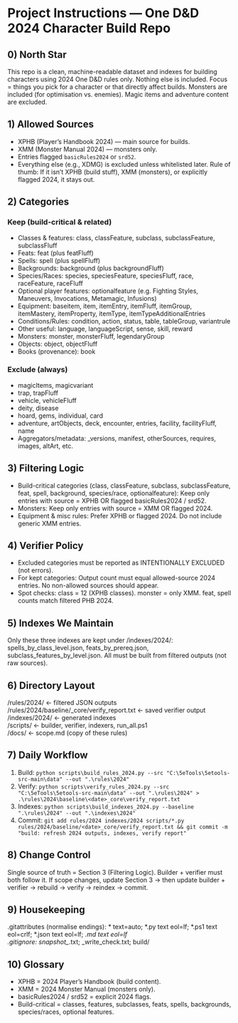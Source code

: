 ﻿# Project Instructions — One D&D 2024 Character Build Repo

## 0) North Star
This repo is a clean, machine-readable dataset and indexes for building characters using 2024 One D&D rules only. Nothing else is included. Focus = things you pick for a character or that directly affect builds. Monsters are included (for optimisation vs. enemies). Magic items and adventure content are excluded.

## 1) Allowed Sources
- XPHB (Player’s Handbook 2024) — main source for builds.
- XMM (Monster Manual 2024) — monsters only.
- Entries flagged `basicRules2024` or `srd52`.
- Everything else (e.g., XDMG) is excluded unless whitelisted later.
Rule of thumb: If it isn’t XPHB (build stuff), XMM (monsters), or explicitly flagged 2024, it stays out.

## 2) Categories
### Keep (build-critical & related)
- Classes & features: class, classFeature, subclass, subclassFeature, subclassFluff
- Feats: feat (plus featFluff)
- Spells: spell (plus spellFluff)
- Backgrounds: background (plus backgroundFluff)
- Species/Races: species, speciesFeature, speciesFluff, race, raceFeature, raceFluff
- Optional player features: optionalfeature (e.g. Fighting Styles, Maneuvers, Invocations, Metamagic, Infusions)
- Equipment: baseitem, item, itemEntry, itemFluff, itemGroup, itemMastery, itemProperty, itemType, itemTypeAdditionalEntries
- Conditions/Rules: condition, action, status, table, tableGroup, variantrule
- Other useful: language, languageScript, sense, skill, reward
- Monsters: monster, monsterFluff, legendaryGroup
- Objects: object, objectFluff
- Books (provenance): book
### Exclude (always)
- magicItems, magicvariant
- trap, trapFluff
- vehicle, vehicleFluff
- deity, disease
- hoard, gems, individual, card
- adventure, artObjects, deck, encounter, entries, facility, facilityFluff, name
- Aggregators/metadata: _versions, manifest, otherSources, requires, images, altArt, etc.

## 3) Filtering Logic
- Build-critical categories (class, classFeature, subclass, subclassFeature, feat, spell, background, species/race, optionalfeature): Keep only entries with source = XPHB OR flagged basicRules2024 / srd52.
- Monsters: Keep only entries with source = XMM OR flagged 2024.
- Equipment & misc rules: Prefer XPHB or flagged 2024. Do not include generic XMM entries.

## 4) Verifier Policy
- Excluded categories must be reported as INTENTIONALLY EXCLUDED (not errors).
- For kept categories: Output count must equal allowed-source 2024 entries. No non-allowed sources should appear.
- Spot checks: class = 12 (XPHB classes). monster = only XMM. feat, spell counts match filtered PHB 2024.

## 5) Indexes We Maintain
Only these three indexes are kept under /indexes/2024/: spells_by_class_level.json, feats_by_prereq.json, subclass_features_by_level.json. All must be built from filtered outputs (not raw sources).

## 6) Directory Layout
/rules/2024/ ← filtered JSON outputs  
/rules/2024/baseline/<date>_core/verify_report.txt ← saved verifier output  
/indexes/2024/ ← generated indexes  
/scripts/ ← builder, verifier, indexers, run_all.ps1  
/docs/ ← scope.md (copy of these rules)

## 7) Daily Workflow
1) Build: `python scripts\build_rules_2024.py --src "C:\5eTools\5etools-src-main\data" --out ".\rules\2024"`  
2) Verify: `python scripts\verify_rules_2024.py --src "C:\5eTools\5etools-src-main\data" --out ".\rules\2024" > .\rules\2024\baseline\<date>_core\verify_report.txt`  
3) Indexes: `python scripts\build_indexes_2024.py --baseline ".\rules\2024" --out ".\indexes\2024"`  
4) Commit: `git add rules/2024 indexes/2024 scripts/*.py rules/2024/baseline/<date>_core/verify_report.txt && git commit -m "build: refresh 2024 outputs, indexes, verify report"`

## 8) Change Control
Single source of truth = Section 3 (Filtering Logic). Builder + verifier must both follow it. If scope changes, update Section 3 → then update builder + verifier → rebuild → verify → reindex → commit.

## 9) Housekeeping
.gitattributes (normalise endings): * text=auto; *.py text eol=lf; *.ps1 text eol=crlf; *.json text eol=lf; *.md text eol=lf  
.gitignore: snapshot_*.txt; _write_check.txt; build/

## 10) Glossary
- XPHB = 2024 Player’s Handbook (build content).  
- XMM = 2024 Monster Manual (monsters only).  
- basicRules2024 / srd52 = explicit 2024 flags.  
- Build-critical = classes, features, subclasses, feats, spells, backgrounds, species/races, optional features.
